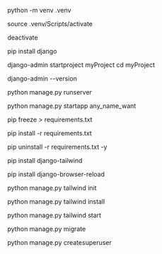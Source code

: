<!-- virtual env create  -->
python -m venv .venv

<!-- virtual env activate (Git-Bash) -->
source .venv/Scripts/activate  

<!-- virtual env deactivate (Git-Bash) -->
deactivate

<!-- install Django  -->
pip install django

<!-- for create django server project -->
django-admin startproject myProject
cd myProject

<!--  Check version  -->
django-admin --version

<!-- Run the development server -->
python manage.py runserver

 <!-- Create a Django App -->
 <!-- Inside your project folder (where manage.py is) -->
python manage.py startapp any_name_want

 <!-- for creating requirements.txt -->
pip freeze > requirements.txt 

 <!-- for installing requirements.txt -->
pip install -r requirements.txt 

 <!-- how to remove all the packages in a virtual env -->
pip uninstall -r requirements.txt -y

<!-- tailwin install -->
pip install django-tailwind
<!-- for browser reload  -->
pip install django-browser-reload

<!-- init tailwind command code -->
python manage.py tailwind init

<!-- tailwind install on manage.py  -->
python manage.py tailwind install

<!-- start tailwind   -->
python manage.py tailwind start

<!-- database migrations in Django command  -->
python manage.py migrate

<!-- create super user -->
python manage.py createsuperuser